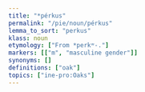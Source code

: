 ```yaml
---
title: "*pérkus"
permalink: "/pie/noun/pérkus"
lemma_to_sort: "perkus"
klass: noun
etymology: ["From *perkʷ-."]
markers: [["m", "masculine gender"]]
synonyms: []
definitions: ["oak"]
topics: ["ine-pro:Oaks"]
---
```

